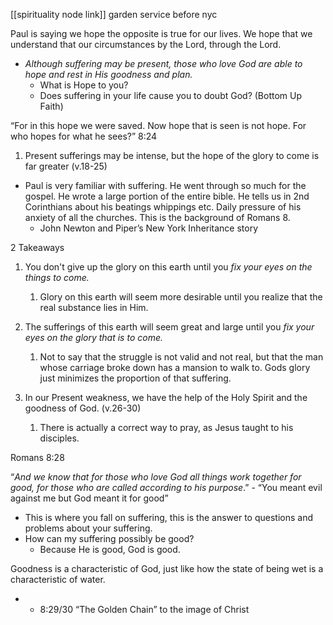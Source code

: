 [[spirituality node link]]
garden service before nyc

Paul is saying we hope the opposite is true for our lives. We hope that we understand that our circumstances by the Lord, through the Lord.

- _Although suffering may be present, those who love God are able to hope and rest in His goodness and plan._
    - What is Hope to you?
    - Does suffering in your life cause you to doubt God? (Bottom Up Faith)

“For in this hope we were saved. Now hope that is seen is not hope. For who hopes for what he sees?” 8:24

1. Present sufferings may be intense, but the hope of the glory to come is far greater (v.18-25)

- Paul is very familiar with suffering. He went through so much for the gospel. He wrote a large portion of the entire bible. He tells us in 2nd Corinthians about his beatings whippings etc. Daily pressure of his anxiety of all the churches. This is the background of Romans 8.
    - John Newton and Piper’s New York Inheritance story

2 Takeaways

1. You don't give up the glory on this earth until you _fix your eyes on the things to come._
    
    1. Glory on this earth will seem more desirable until you realize that the real substance lies in Him.
2. The sufferings of this earth will seem great and large until you _fix your eyes on the glory that is to come._
    
    1. Not to say that the struggle is not valid and not real, but that the man whose carriage broke down has a mansion to walk to. Gods glory just minimizes the proportion of that suffering.
3. In our Present weakness, we have the help of the Holy Spirit and the goodness of God. (v.26-30)
    
    1. There is actually a correct way to pray, as Jesus taught to his disciples.

Romans 8:28

“_And we know that for those who love God all things work together for good, for those who are called according to his purpose_.” ‭- “You meant evil against me but God meant it for good”

- This is where you fall on suffering, this is the answer to questions and problems about your suffering.
- How can my suffering possibly be good?
    - Because He is good, God is good.

Goodness is a characteristic of God, just like how the state of being wet is a characteristic of water.

- - 8:29/30 “The Golden Chain” to the image of Christ